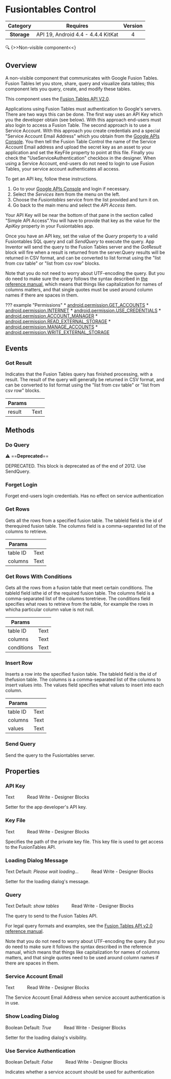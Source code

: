 # Fusiontables Control

| Category | Requires | Version |
|:--------:|:-------:|:--------:|
|**Storage**|<span class="chip chip-any">API 19, Android 4.4 - 4.4.4 KitKat</span>|<span class="chip chip-number">4</span>|

:mag: {>>Non-visible component<<}

## Overview

A non-visible component that communicates with Google Fusion Tables. Fusion Tables let you store, share, query and visualize data tables; this component lets you query, create, and modify these tables.

 

This component uses the <a href="https://developers.google.com/fusiontables/docs/v2/getting_started" target="_blank">Fusion Tables API V2.0</a>. 

Applications using Fusion Tables must authentication to Google's servers. There are two ways this can be done. The first way uses an API Key which you the developer obtain (see below). With this approach end-users must also login to access a Fusion Table. The second approach is to use a Service Account. With this approach you create credentials and a special "Service Account Email Address" which you obtain from the <a href="https://code.google.com/apis/console/" target="_blank">Google APIs Console</a>. You then tell the Fusion Table Control the name of the Service Account Email address and upload the secret key as an asset to your application and set the KeyFile property to point at this file. Finally you check the "UseServiceAuthentication" checkbox in the designer. When using a Service Account, end-users do not need to login to use Fusion Tables, your service account authenticates all access.

 

To get an API key, follow these instructions.

 

1.   Go to your <a href="https://code.google.com/apis/console/" target="_blank">Google APIs Console</a> and login if necessary.
2.   Select the _Services_ item from the menu on the left.
3.   Choose the _Fusiontables_ service from the list provided and turn it on.
4.   Go back to the main menu and select the _API Access_ item. 

Your API Key will be near the bottom of that pane in the section called "Simple API Access".You will have to provide that key as the value for the _ApiKey_ property in your Fusiontables app.

Once you have an API key, set the value of the _Query_ property to a valid Fusiontables SQL query and call _SendQuery_ to execute the query. App Inventor will send the query to the Fusion Tables server and the _GotResult_ block will fire when a result is returned from the server.Query results will be returned in CSV format, and can be converted to list format using the "list from csv table" or "list from csv row" blocks.

Note that you do not need to worry about UTF-encoding the query. But you do need to make sure the query follows the syntax described in <a href="https://developers.google.com/fusiontables/docs/v2/getting_started" target="_blank">the reference manual</a>, which means that things like capitalization for names of columns matters, and that single quotes must be used around column names if there are spaces in them.

??? example "Permissions"
    * [android.permission.GET_ACCOUNTS](https://developer.android.com/reference/android/Manifest.permission.html#GET_ACCOUNTS)
    * [android.permission.INTERNET](https://developer.android.com/reference/android/Manifest.permission.html#INTERNET)
    * [android.permission.USE_CREDENTIALS](https://developer.android.com/reference/android/Manifest.permission.html#USE_CREDENTIALS)
    * [android.permission.ACCOUNT_MANAGER](https://developer.android.com/reference/android/Manifest.permission.html#ACCOUNT_MANAGER)
    * [android.permission.READ_EXTERNAL_STORAGE](https://developer.android.com/reference/android/Manifest.permission.html#READ_EXTERNAL_STORAGE)
    * [android.permission.MANAGE_ACCOUNTS](https://developer.android.com/reference/android/Manifest.permission.html#MANAGE_ACCOUNTS)
    * [android.permission.WRITE_EXTERNAL_STORAGE](https://developer.android.com/reference/android/Manifest.permission.html#WRITE_EXTERNAL_STORAGE)


## Events

### Got Result

Indicates that the Fusion Tables query has finished processing, with a result. The result of the query will generally be returned in CSV format, and can be converted to list format using the "list from csv table" or "list from csv row" blocks.

<div class="block" ai2-block="event" not-rendered="true" value="%7B%22componentName%22:%20%22Fusiontables%20Control%22,%20%22name%22:%20%22Got%20Result%22,%20%22params%22:%20%5B%22result%22%5D%7D"></div>


| Params | []() |
|--------|------|
|result|<span class="chip chip-text">Text</span>|


## Methods

### Do Query

:warning: ==**Deprecated**==

DEPRECATED. This block is deprecated as of the end of 2012. Use SendQuery.

<div class="block" ai2-block="method" not-rendered="true" value="%7B%22componentName%22:%20%22Fusiontables%20Control%22,%20%22name%22:%20%22Do%20Query%22,%20%22output%22:%20false,%20%22params%22:%20%5B%5D%7D"></div>


### Forget Login

Forget end-users login credentials. Has no effect on service authentication

<div class="block" ai2-block="method" not-rendered="true" value="%7B%22componentName%22:%20%22Fusiontables%20Control%22,%20%22name%22:%20%22Forget%20Login%22,%20%22output%22:%20false,%20%22params%22:%20%5B%5D%7D"></div>


### Get Rows

Gets all the rows from a specified fusion table. The tableId field is the id of therequired fusion table. The columns field is a comma-separeted list of the columns to retrieve.

<div class="block" ai2-block="method" not-rendered="true" value="%7B%22componentName%22:%20%22Fusiontables%20Control%22,%20%22name%22:%20%22Get%20Rows%22,%20%22output%22:%20false,%20%22params%22:%20%5B%22table%20ID%22,%20%22columns%22%5D%7D"></div>


| Params | []() |
|--------|------|
|table ID|<span class="chip chip-text">Text</span>|
|columns|<span class="chip chip-text">Text</span>|


### Get Rows With Conditions

Gets all the rows from a fusion table that meet certain conditions. The tableId field isthe id of the required fusion table. The columns field is a comma-separated list of the columns toretrieve. The conditions field specifies what rows to retrieve from the table, for example the rows in whicha particular column value is not null.

<div class="block" ai2-block="method" not-rendered="true" value="%7B%22componentName%22:%20%22Fusiontables%20Control%22,%20%22name%22:%20%22Get%20Rows%20With%20Conditions%22,%20%22output%22:%20false,%20%22params%22:%20%5B%22table%20ID%22,%20%22columns%22,%20%22conditions%22%5D%7D"></div>


| Params | []() |
|--------|------|
|table ID|<span class="chip chip-text">Text</span>|
|columns|<span class="chip chip-text">Text</span>|
|conditions|<span class="chip chip-text">Text</span>|


### Insert Row

Inserts a row into the specified fusion table. The tableId field is the id of thefusion table. The columns is a comma-separated list of the columns to insert values into. The values field specifies what values to insert into each column.

<div class="block" ai2-block="method" not-rendered="true" value="%7B%22componentName%22:%20%22Fusiontables%20Control%22,%20%22name%22:%20%22Insert%20Row%22,%20%22output%22:%20false,%20%22params%22:%20%5B%22table%20ID%22,%20%22columns%22,%20%22values%22%5D%7D"></div>


| Params | []() |
|--------|------|
|table ID|<span class="chip chip-text">Text</span>|
|columns|<span class="chip chip-text">Text</span>|
|values|<span class="chip chip-text">Text</span>|


### Send Query

Send the query to the Fusiontables server.

<div class="block" ai2-block="method" not-rendered="true" value="%7B%22componentName%22:%20%22Fusiontables%20Control%22,%20%22name%22:%20%22Send%20Query%22,%20%22output%22:%20false,%20%22params%22:%20%5B%5D%7D"></div>


## Properties

### API Key

<span class="chip chip-text">Text</span>&nbsp;&nbsp;&nbsp;&nbsp;&nbsp;&nbsp;&nbsp;&nbsp;&nbsp;&nbsp;<span class="chip chip-rw">Read</span> <span class="chip chip-rw">Write</span> - <span class="chip chip-bd">Designer</span> <span class="chip chip-bd">Blocks</span> 

Setter for the app developer's API key.

<div class="block" ai2-block="property" not-rendered="true" value="%7B%22componentName%22:%20%22Fusiontables%20Control%22,%20%22name%22:%20%22API%20Key%22,%20%22getter%22:%20true%7D"></div>
<div class="block" ai2-block="property" not-rendered="true" value="%7B%22componentName%22:%20%22Fusiontables%20Control%22,%20%22name%22:%20%22API%20Key%22,%20%22getter%22:%20false%7D"></div>


### Key File

<span class="chip chip-text">Text</span>&nbsp;&nbsp;&nbsp;&nbsp;&nbsp;&nbsp;&nbsp;&nbsp;&nbsp;&nbsp;<span class="chip chip-rw">Read</span> <span class="chip chip-rw">Write</span> - <span class="chip chip-bd">Designer</span> <span class="chip chip-bd">Blocks</span> 

Specifies the path of the private key file. This key file is used to get access to the FusionTables API.

<div class="block" ai2-block="property" not-rendered="true" value="%7B%22componentName%22:%20%22Fusiontables%20Control%22,%20%22name%22:%20%22Key%20File%22,%20%22getter%22:%20true%7D"></div>
<div class="block" ai2-block="property" not-rendered="true" value="%7B%22componentName%22:%20%22Fusiontables%20Control%22,%20%22name%22:%20%22Key%20File%22,%20%22getter%22:%20false%7D"></div>


### Loading Dialog Message

<span class="chip chip-text">Text</span> <span class="chip chip-text">Default: <i>Please wait loading...</i></span>&nbsp;&nbsp;&nbsp;&nbsp;&nbsp;&nbsp;&nbsp;&nbsp;&nbsp;&nbsp;<span class="chip chip-rw">Read</span> <span class="chip chip-rw">Write</span> - <span class="chip chip-bd">Designer</span> <span class="chip chip-bd">Blocks</span> 

Setter for the loading dialog's message.

<div class="block" ai2-block="property" not-rendered="true" value="%7B%22componentName%22:%20%22Fusiontables%20Control%22,%20%22name%22:%20%22Loading%20Dialog%20Message%22,%20%22getter%22:%20true%7D"></div>
<div class="block" ai2-block="property" not-rendered="true" value="%7B%22componentName%22:%20%22Fusiontables%20Control%22,%20%22name%22:%20%22Loading%20Dialog%20Message%22,%20%22getter%22:%20false%7D"></div>


### Query

<span class="chip chip-text">Text</span> <span class="chip chip-text">Default: <i>show tables</i></span>&nbsp;&nbsp;&nbsp;&nbsp;&nbsp;&nbsp;&nbsp;&nbsp;&nbsp;&nbsp;<span class="chip chip-rw">Read</span> <span class="chip chip-rw">Write</span> - <span class="chip chip-bd">Designer</span> <span class="chip chip-bd">Blocks</span> 

The query to send to the Fusion Tables API. 

For legal query formats and examples, see the <a href="https://developers.google.com/fusiontables/docs/v2/getting_started" target="_blank">Fusion Tables API v2.0 reference manual</a>.

 

Note that you do not need to worry about UTF-encoding the query. But you do need to make sure it follows the syntax described in the reference manual, which means that things like capitalization for names of columns matters, and that single quotes need to be used around column names if there are spaces in them.

<div class="block" ai2-block="property" not-rendered="true" value="%7B%22componentName%22:%20%22Fusiontables%20Control%22,%20%22name%22:%20%22Query%22,%20%22getter%22:%20true%7D"></div>
<div class="block" ai2-block="property" not-rendered="true" value="%7B%22componentName%22:%20%22Fusiontables%20Control%22,%20%22name%22:%20%22Query%22,%20%22getter%22:%20false%7D"></div>


### Service Account Email

<span class="chip chip-text">Text</span>&nbsp;&nbsp;&nbsp;&nbsp;&nbsp;&nbsp;&nbsp;&nbsp;&nbsp;&nbsp;<span class="chip chip-rw">Read</span> <span class="chip chip-rw">Write</span> - <span class="chip chip-bd">Designer</span> <span class="chip chip-bd">Blocks</span> 

The Service Account Email Address when service account authentication is in use.

<div class="block" ai2-block="property" not-rendered="true" value="%7B%22componentName%22:%20%22Fusiontables%20Control%22,%20%22name%22:%20%22Service%20Account%20Email%22,%20%22getter%22:%20true%7D"></div>
<div class="block" ai2-block="property" not-rendered="true" value="%7B%22componentName%22:%20%22Fusiontables%20Control%22,%20%22name%22:%20%22Service%20Account%20Email%22,%20%22getter%22:%20false%7D"></div>


### Show Loading Dialog

<span class="chip chip-boolean">Boolean</span> <span class="chip chip-boolean">Default: <i>True</i></span>&nbsp;&nbsp;&nbsp;&nbsp;&nbsp;&nbsp;&nbsp;&nbsp;&nbsp;&nbsp;<span class="chip chip-rw">Read</span> <span class="chip chip-rw">Write</span> - <span class="chip chip-bd">Designer</span> <span class="chip chip-bd">Blocks</span> 

Setter for the loading dialog's visibility.

<div class="block" ai2-block="property" not-rendered="true" value="%7B%22componentName%22:%20%22Fusiontables%20Control%22,%20%22name%22:%20%22Show%20Loading%20Dialog%22,%20%22getter%22:%20true%7D"></div>
<div class="block" ai2-block="property" not-rendered="true" value="%7B%22componentName%22:%20%22Fusiontables%20Control%22,%20%22name%22:%20%22Show%20Loading%20Dialog%22,%20%22getter%22:%20false%7D"></div>


### Use Service Authentication

<span class="chip chip-boolean">Boolean</span> <span class="chip chip-boolean">Default: <i>False</i></span>&nbsp;&nbsp;&nbsp;&nbsp;&nbsp;&nbsp;&nbsp;&nbsp;&nbsp;&nbsp;<span class="chip chip-rw">Read</span> <span class="chip chip-rw">Write</span> - <span class="chip chip-bd">Designer</span> <span class="chip chip-bd">Blocks</span> 

Indicates whether a service account should be used for authentication

<div class="block" ai2-block="property" not-rendered="true" value="%7B%22componentName%22:%20%22Fusiontables%20Control%22,%20%22name%22:%20%22Use%20Service%20Authentication%22,%20%22getter%22:%20true%7D"></div>
<div class="block" ai2-block="property" not-rendered="true" value="%7B%22componentName%22:%20%22Fusiontables%20Control%22,%20%22name%22:%20%22Use%20Service%20Authentication%22,%20%22getter%22:%20false%7D"></div>
